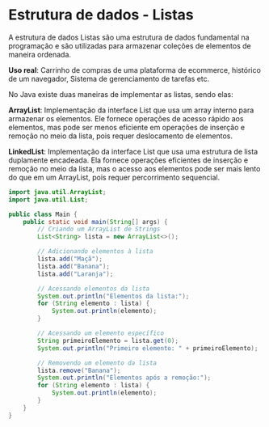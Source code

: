 # Estrutura de dados - Listas

A estrutura de dados Listas são uma estrutura de dados fundamental
na programação e são utilizadas para armazenar coleções de elementos
de maneira ordenada.

**Uso real**: Carrinho de compras de uma plataforma de ecommerce, histórico de um navegador, Sistema de gerenciamento de tarefas etc.

No Java existe duas maneiras de implementar as listas, sendo elas:

**ArrayList**: Implementação da interface List que usa um array interno para armazenar os elementos. Ele fornece operações de acesso rápido aos elementos, mas pode ser menos eficiente em operações de inserção e remoção no meio da lista, pois requer deslocamento de elementos.

**LinkedList**: Implementação da interface List que usa uma estrutura de lista duplamente encadeada. Ela fornece operações eficientes de inserção e remoção no meio da lista, mas o acesso aos elementos pode ser mais lento do que em um ArrayList, pois requer percorrimento sequencial.

```java
import java.util.ArrayList;
import java.util.List;

public class Main {
    public static void main(String[] args) {
        // Criando um ArrayList de Strings
        List<String> lista = new ArrayList<>();

        // Adicionando elementos à lista
        lista.add("Maçã");
        lista.add("Banana");
        lista.add("Laranja");

        // Acessando elementos da lista
        System.out.println("Elementos da lista:");
        for (String elemento : lista) {
            System.out.println(elemento);
        }

        // Acessando um elemento específico
        String primeiroElemento = lista.get(0);
        System.out.println("Primeiro elemento: " + primeiroElemento);

        // Removendo um elemento da lista
        lista.remove("Banana");
        System.out.println("Elementos após a remoção:");
        for (String elemento : lista) {
            System.out.println(elemento);
        }
    }
}
```